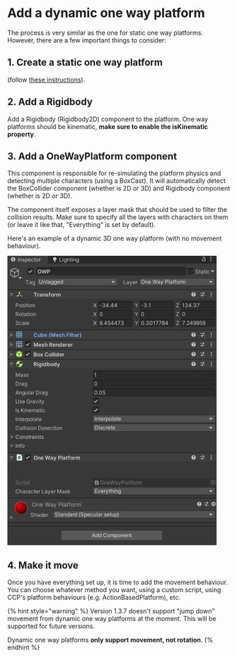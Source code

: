 # Add a dynamic one way platform

The process is very similar as the one for static one way platforms. However, there are a few important things to consider:

## 1. Create a static one way platform

\(follow [these instructions](add-a-static-one-way-platform.md)\).

## 2. Add a Rigidbody

Add a Rigidbody \(Rigidbody2D\) component to the platform. One way platforms should be kinematic, **make sure to enable the isKinematic property**.

## 3. Add a OneWayPlatform component

This component is responsible for re-simulating the platform physics and detecting multiple characters \(using a BoxCast\). It will automatically detect the BoxCollider component \(whether is 2D or 3D\) and Rigidbody component \(whether is 2D or 3D\).

The component itself exposes a layer mask that should be used to filter the collision results. Make sure to specify all the layers with characters on them \(or leave it like that, "Everything" is set by default\).

Here's an example of a dynamic 3D one way platform \(with no movement behaviour\).

![](../../.gitbook/assets/imagen%20%2872%29.png)

## 4. Make it move

Once you have everything set up, it is time to add the movement behaviour. You can choose whatever method you want, using a custom script, using CCP's platform behaviours \(e.g. ActionBasedPlatform\), etc.



{% hint style="warning" %}
Version 1.3.7 doesn't support "jump down" movement from dynamic one way platforms at the moment. This will be supported for future versions.

Dynamic one way platforms **only support movement, not rotation**.
{% endhint %}



